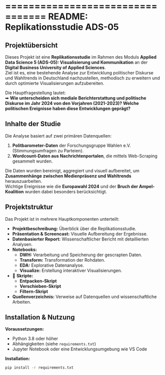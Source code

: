 =================================
README: Replikationsstudie ADS-05
=================================

**Projektübersicht**
-----------------------
Dieses Projekt ist eine **Replikationsstudie** im Rahmen des Moduls **Applied Data Science 5 (ADS-05): Visualisierung und Kommunikation** an der **Digital Business University of Applied Sciences**.  
Ziel ist es, eine bestehende Analyse zur Entwicklung politischer Diskurse und Wahltrends in Deutschland nachzustellen, methodisch zu erweitern und durch optimierte Visualisierungen aufzubereiten.

Die Hauptfragestellung lautet:  
➡ **Wie unterscheiden sich mediale Berichterstattung und politische Diskurse im Jahr 2024 von den Vorjahren (2021-2023)? Welche politischen Ereignisse haben diese Entwicklungen geprägt?**

**Inhalte der Studie**
-------------------------
Die Analyse basiert auf zwei primären Datenquellen:
1. **Politbarometer-Daten** der Forschungsgruppe Wahlen e.V. (Stimmungsumfragen zu Parteien).
2. **Wordcount-Daten aus Nachrichtenportalen**, die mittels Web-Scraping gesammelt wurden.

Die Daten wurden bereinigt, aggregiert und visuell aufbereitet, um **Zusammenhänge zwischen Medienpräsenz und Wahltrends** herauszuarbeiten.  
Wichtige Ereignisse wie die **Europawahl 2024** und der **Bruch der Ampel-Koalition** wurden dabei besonders berücksichtigt.

**Projektstruktur**
---------------------
Das Projekt ist in mehrere Hauptkomponenten unterteilt:

- **Projektbeschreibung:** Überblick über die Replikationsstudie.
- **Präsentation & Screencast:** Visuelle Aufbereitung der Ergebnisse.
- **Datenbasierter Report:** Wissenschaftlicher Bericht mit detaillierten Analysen.
- **Notebooks:**
  - **DWH:** Verarbeitung und Speicherung der gescrapten Daten.
  - **Transform:** Transformation der Rohdaten.
  - **EDA:** Explorative Datenanalyse.
  - **Visualize:** Erstellung interaktiver Visualisierungen.
- 🔧 **Skripte:**
  - **Entpacken-Skript**
  - **Verschieben-Skript**
  - **Filtern-Skript**
- **Quellenverzeichnis:** Verweise auf Datenquellen und wissenschaftliche Arbeiten.

**Installation & Nutzung**
----------------------------
**Voraussetzungen:**  
- Python 3.8 oder höher  
- Abhängigkeiten (siehe `requirements.txt`)  
- Jupyter Notebook oder eine Entwicklungsumgebung wie VS Code

**Installation:**  
```bash
pip install -r requirements.txt

